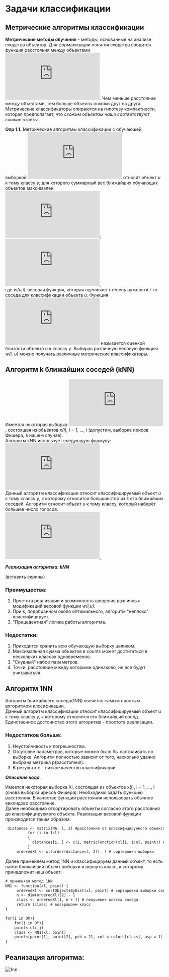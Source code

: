 
Задачи классификации
 =======================
 Метрические алгоритмы классификации 
------------------------------------------------------------------------

**Метрические методы обучения** - методы, основанные на анализе сходства объектов. Для формализации понятия сходства вводится функция расстояния между объектами ![](https://latex.codecogs.com/gif.latex?%5Cinline%20p%28u%2C%20x_%7Bu%7D%29). Чем меньше расстояние между объектами, тем больше объекты похожи друг на друга. Метрические классификаторы опираются на гипотезу компактности, которая предполагает, что *схожим объектам чаще соответствуют схожие ответы*.

**Опр 1.1.** Метрические алгоритмы классификации с обучающей выборкой ![](https://latex.codecogs.com/gif.latex?%5Cinline%20X%5E%7Bl%7D) относят объект *u* к тому классу *y*, для которого суммарный вес ближайших обучающих объектов максимален:  
![](https://latex.codecogs.com/gif.latex?a%28u%2C%20X%5E%7Bl%7D%29%3D%20%5Carg%20%5Cmax%20%5CGamma%20_%7By%7D%28u%2C%20X%5E%7Bl%7D%29);  
![](https://latex.codecogs.com/gif.latex?%5CGamma%20_%7By%7D%28u%2C%20X%5E%7Bl%7D%29%3D%20%5Csum_%7Bi%3D1%7D%5E%7Bl%7D%5By_%7Bu%7D%5E%7B%28i%29%7D%3D%20y%5D%5Comega%20%28i%2Cu%29),  
где *w(u,i)*-весовая функция, которая оценивает степень важности *i*-го соседа для классификации объекта *u*. Функция ![](https://latex.codecogs.com/gif.latex?%5Cinline%20%5CGamma%20_%7By%7D%28u%2C%20X%5E%7Bl%7D%29) называется оценкой близости объекта *u* к классу *y*. Выбирая различную весовую функцию *w(i, u)* можно получать различные метрические классификаторы.


 Алгоритм k ближайших соседей (kNN)
-------------------------------------
Имеется некоторая выборка ![](https://latex.codecogs.com/gif.latex?%5Cinline%20X%5E%7Bl%7D), состоящая из объектов *x(i), i = 1, ..., l* (допустим, выборка ирисов Фишера, в нашем случае).  
Алгоритм kNN использует следующую формулу:  
![](https://latex.codecogs.com/gif.latex?W%28i%2Cu%29%3D%5Bi%5Cleqslant%20k%5D)  
Данный алгоритм классификации относит классифицируемый объект *u* к тому классу *y*, к которому относится большинство из *k* его ближайших соседей.
Алгоритм относит объект *u* к тому классу, который наберёт большее число голосов:  
![](https://latex.codecogs.com/gif.latex?%5Cinline%20a%28u%2C%20X%5E%7Bl%7D%2C%20k%29%3D%20%5Carg%20%5Cmax%20%5Csum_%7Bi%3D1%7D%5E%7Bk%7D%5By_%7Bu%7D%5E%7B%28i%29%7D%3D%20y%5D),  

***Реализация алгоритма: kNN***

(вставить скрины)

### Преимущества:

1. Простота реализации и возможность введения различных модификаций весовой функции *w(i,u)*.
2. При k, подобранном около оптимального, алгоритм "неплохо" классифицирует.
3. "Прецедентная" логика работы алгоритма.

### Недостатки:
1. Приходится хранить всю обучающую выборку целиком.
2. Максимальная сумма объектов в counts может достигаться в нескольких классах одновременно.
3. "Скудный" набор параметров.
4. Точки, расстояние между которыми одинаково, не все будут учитываться.

Алгоритм 1NN
-----------------------------------
Алгоритм ближайшего соседа(1NN) является самым простым алгоритмом клссификации.  
Данный алгоритм классификации относит классифицируемый объект u к тому классу y, к которому относится его ближайший сосед.
Единственное достоинство этого алгоритма - простота реализации.

### Недостатков больше:

1. Неустойчивость к погрешностям. 
2. Отсутсвие параметров, которые можно было бы настраивать по выборке.
Алгоритм полностью зависит от того, насколько удачно выбрана метрика p(расстояния).
3. В результате - низкое качество классификации.

***Описание кода***:

Имеется некоторая выборка Xl, состоящая из объектов x(i), i = 1, ..., l (снова выборка ирисов Фишера). 
Необходимо задать функцию расстояния. В качестве функции расстояния использовать обычное евклидово расстояние.  
Далее необходимо отсортировать объекты согласно этого расстояния до классифицируемого объекта.
Реализация весовой функции производится таким образом:

```diff
 distances <- matrix(NA, l, 2) #расстояния от классифицируемого объекта u до каждого i-го соседа  
	      for (i in 1:l)  
		  {         
			distances[i, ] <- c(i, metricFunction(xl[i, 1:n], point)) # сортировка расстояний
		  }  
	 orderedXl <- xl[order(distances[, 2]), ] # сортировка выборки 
```
Далее применяем метод 1NN и классифицируем данный объект, то есть найти ближайший объект выборки и вернуть класс, к которому принадлежит наш объект:
```diff
# применяем метод 1NN
NN1 <- function(xl, point) {	  
	 orderedXl <- sortObjectsByDist(xl, point) # сортировка выборки согласно классифицируемого объекта    
	 n <- dim(orderedXl)[2] - 1 
	 class <- orderedXl[1, n + 1] # получение класса соседа
	 return (class) # возвращаем класс
}

for(i in OX){
	for(j in OY){
	point<-c(i,j)
	class <- NN1(xl, point) 
	points(point[1], point[2], pch = 21, col = colors[class], asp = 1) } # классификация заданного объекта
}
```
Реализация алгоритма:
--------------------------------
![1nn](https://user-images.githubusercontent.com/43229815/47092627-1a853200-d230-11e8-9544-90b9f41fb3ff.jpg)

